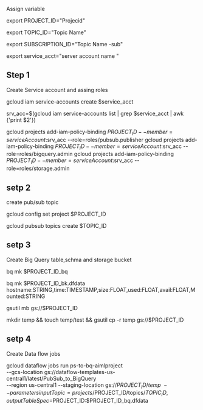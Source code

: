 
Assign variable 

export PROJECT_ID="Projecid"

export TOPIC_ID="Topic Name"

export SUBSCRIPTION_ID="Topic Name -sub"

export service_acct="server account name "

## Step 1 
Create Service account and assing roles 

gcloud iam service-accounts create $service_acct

srv_acc=$(gcloud iam service-accounts list | grep $service_acct | awk {'print $2'})

gcloud projects add-iam-policy-binding $PROJECT_ID --member=serviceAccount:$srv_acc --role=roles/pubsub.publisher
gcloud projects add-iam-policy-binding $PROJECT_ID --member=serviceAccount:$srv_acc --role=roles/bigquery.admin
gcloud projects add-iam-policy-binding $PROJECT_ID --member=serviceAccount:$srv_acc --role=roles/storage.admin


## setp 2

create pub/sub topic 

gcloud config set project $PROJECT_ID

gcloud pubsub topics create $TOPIC_ID

## setp 3

Create Big Query table,schma and storage bucket 

bq mk $PROJECT_ID_bq

bq mk $PROJECT_ID_bk.dfdata hostname:STRING,time:TIMESTAMP,size:FLOAT,used:FLOAT,avail:FLOAT,Mounted:STRING

gsutil mb gs://$PROJECT_ID

mkdir temp && touch temp/test && gsutil cp -r temp gs://$PROJECT_ID

## setp 4

Create Data flow jobs 

gcloud dataflow jobs run ps-to-bq-aimlproject \
--gcs-location gs://dataflow-templates-us-central1/latest/PubSub_to_BigQuery \
--region us-central1 --staging-location gs://$PROJECT_ID/temp \
--parameters inputTopic=projects/$PROJECT_ID/topics/$TOPIC_ID,outputTableSpec=$PROJECT_ID:$PROJECT_ID_bq.dfdata
